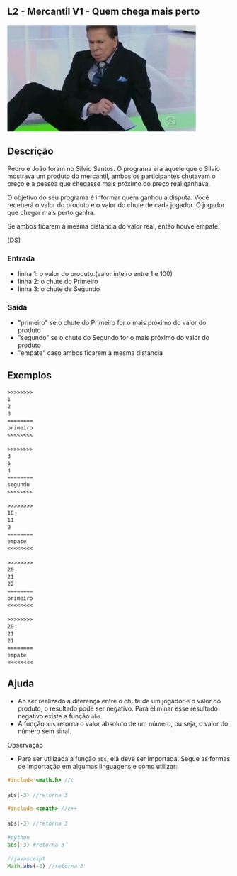 ## L2 - Mercantil V1 - Quem chega mais perto

[](solver.c)
![]( cover.jpg)

## Descrição

Pedro e João foram no Silvio Santos. O programa era aquele que o Silvio mostrava um produto do mercantil, ambos os participantes chutavam o preço e a pessoa que chegasse mais próximo do preço real ganhava.

O objetivo do seu programa é informar quem ganhou a disputa. Você receberá o valor do produto e o valor do chute de cada jogador. O jogador que chegar mais perto ganha.

Se ambos ficarem à mesma distancia do valor real, então houve empate.

[DS]

### Entrada
* linha 1: o valor do produto.(valor inteiro entre 1 e 100)
* linha 2: o chute do Primeiro
* linha 3: o chute de Segundo

### Saída
* "primeiro" se o chute do Primeiro for o mais próximo do valor do produto
* "segundo" se o chute do Segundo for o mais próximo do valor do produto
* "empate" caso ambos ficarem à mesma distancia

## Exemplos

```
>>>>>>>>
1
2
3
========
primeiro
<<<<<<<<

>>>>>>>>
3
5
4
========
segundo
<<<<<<<<

>>>>>>>>
10
11
9
========
empate
<<<<<<<<

>>>>>>>>
20
21
22
========
primeiro
<<<<<<<<

>>>>>>>>
20
21
21
========
empate
<<<<<<<<
```

## Ajuda

* Ao ser realizado a diferença entre o chute de um jogador e o valor do produto, o resultado pode ser negativo. Para eliminar esse resultado negativo existe a função `abs`.
* A função `abs` retorna o valor absoluto de um número, ou seja, o valor do número sem sinal.

Observação

* Para ser utilizada a função `abs`, ela deve ser importada. Segue as formas de importação em algumas linguagens e como utilizar:

```c
#include <math.h> //c

abs(-3) //retorna 3
```
```c++
#include <cmath> //c++

abs(-3) //retorna 3
```
```python
#python
abs(-3) #retorna 3
```
```javascript
//javascript 
Math.abs(-3) //retorna 3
```


